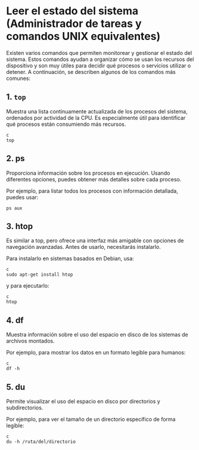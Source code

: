 # Leer el estado del sistema (Administrador de tareas y comandos UNIX equivalentes)

Existen varios comandos que permiten monitorear y gestionar el estado del sistema. Estos comandos ayudan a organizar cómo se usan los recursos del dispositivo y son muy útiles para decidir qué procesos o servicios utilizar o detener. A continuación, se describen algunos de los comandos más comunes:

## 1. `top`
Muestra una lista continuamente actualizada de los procesos del sistema, ordenados por actividad de la CPU. Es especialmente útil para identificar qué procesos están consumiendo más recursos.

````
c
top
````
## 2. ps
Proporciona información sobre los procesos en ejecución. Usando diferentes opciones, puedes obtener más detalles sobre cada proceso.

Por ejemplo, para listar todos los procesos con información detallada, puedes usar:
````
ps aux
````
## 3. htop
Es similar a top, pero ofrece una interfaz más amigable con opciones de navegación avanzadas. Antes de usarlo, necesitarás instalarlo.

Para instalarlo en sistemas basados en Debian, usa:
````
c
sudo apt-get install htop
````
y para ejecutarlo:
````
c
htop
````
## 4. df
Muestra información sobre el uso del espacio en disco de los sistemas de archivos montados.

Por ejemplo, para mostrar los datos en un formato legible para humanos:
````
c
df -h
````
## 5. du
Permite visualizar el uso del espacio en disco por directorios y subdirectorios.

Por ejemplo, para ver el tamaño de un directorio específico de forma legible:
````
c
du -h /ruta/del/directorio
````
